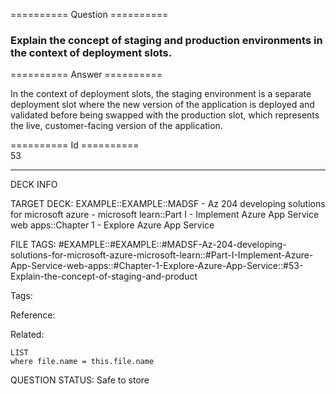 ========== Question ==========  

### Explain the concept of staging and production environments in the context of deployment slots.  

========== Answer ==========  

In the context of deployment slots, the staging environment is a separate
deployment slot where the new version of the application is deployed and
validated before being swapped with the production slot, which represents the
live, customer-facing version of the application.

========== Id ==========  
53

---

DECK INFO

TARGET DECK: EXAMPLE::EXAMPLE::MADSF - Az 204 developing solutions for microsoft azure - microsoft learn::Part I - Implement Azure App Service web apps::Chapter 1 - Explore Azure App Service

FILE TAGS: #EXAMPLE::#EXAMPLE::#MADSF-Az-204-developing-solutions-for-microsoft-azure-microsoft-learn::#Part-I-Implement-Azure-App-Service-web-apps::#Chapter-1-Explore-Azure-App-Service::#53-Explain-the-concept-of-staging-and-product

Tags:

Reference:

Related:

```dataview
LIST
where file.name = this.file.name
```
QUESTION STATUS: Safe to store
